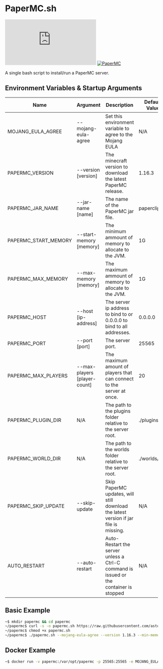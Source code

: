 # PaperMC.sh

![License](https://img.shields.io/github/license/astorks/papermc.sh?style=for-the-badge)
[![PaperMC](https://img.shields.io/badge/PaperMC-v1.16.3-blue?style=for-the-badge)]()

A single bash script to install/run a PaperMC server.<br />

## Environment Variables & Startup Arguments
| Name                      | Argument | Description | Default Value |
| ------------------------- | -------- | ------------| ------------- |
| MOJANG_EULA_AGREE         | --mojang-eula-agree | Set this environment variable to agree to the Mojang EULA | N/A |
| PAPERMC_VERSION           | --version [version] | The minecraft version to download the latest PaperMC release. | 1.16.3 |
| PAPERMC_JAR_NAME          | --jar-name [name] | The name of the PaperMC jar file. | paperclip.jar |
| PAPERMC_START_MEMORY      | --start-memory [memory] | The minimum ammount of memory to allocate to the JVM. | 1G |
| PAPERMC_MAX_MEMORY        | --max-memory [memory] | The maximum ammount of memory to allocate to the JVM. | 1G |
| PAPERMC_HOST              | --host [ip-address] | The server ip address to bind to or 0.0.0.0 to bind to all addresses. | 0.0.0.0 |
| PAPERMC_PORT              | --port [port] | The server port. | 25565 |
| PAPERMC_MAX_PLAYERS       | --max-players [player-count] | The maximum amount of players that can connect to the server at once. | 20 |
| PAPERMC_PLUGIN_DIR        | N/A | The path to the plugins folder relative to the server root. | ./plugins/ |
| PAPERMC_WORLD_DIR         | N/A | The path to the worlds folder relative to the server root. | ./worlds/ |
| PAPERMC_SKIP_UPDATE       | --skip-update | Skip PaperMC updates, will still download the latest version if jar file is missing. | N/A |
| AUTO_RESTART              | --auto-restart | Auto-Restart the server unless a Ctrl-C command is issued or the container is stopped | N/A |


## Basic Example
```bash
~$ mkdir papermc && cd papermc
~/papermc$ curl -s -o papermc.sh https://raw.githubusercontent.com/astorks/PaperMC.sh/master/papermc.sh
~/papermc$ chmod +x papermc.sh
~/papermc$ ./papermc.sh --mojang-eula-agree --version 1.16.3 --min-memory 1G --max-memory 1G
```

## Docker Example
```bash
~$ docker run -v papermc:/var/opt/papermc -p 25565:25565 -e MOJANG_EULA_AGREE=1 -e PAPERMC_VERSION=1.16.3 -e PAPERMC_MIN_MEMORY=1G -e PAPERMC_MAX_MEMORY=1G -it astorks/papermc.sh:latest
```
